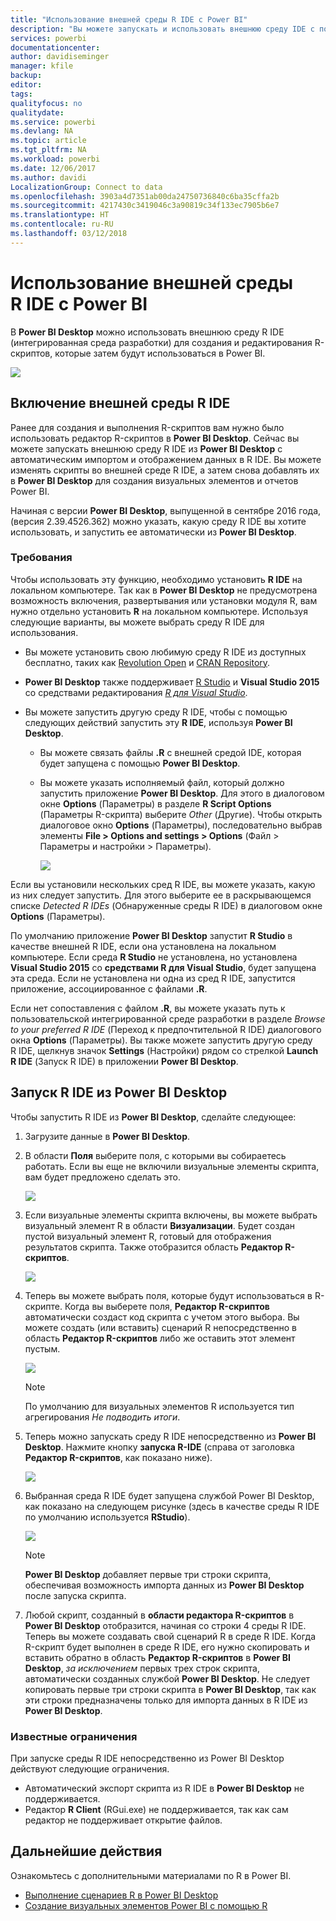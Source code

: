 ```yaml
---
title: "Использование внешней среды R IDE с Power BI"
description: "Вы можете запускать и использовать внешнюю среду IDE с помощью Power BI."
services: powerbi
documentationcenter: 
author: davidiseminger
manager: kfile
backup: 
editor: 
tags: 
qualityfocus: no
qualitydate: 
ms.service: powerbi
ms.devlang: NA
ms.topic: article
ms.tgt_pltfrm: NA
ms.workload: powerbi
ms.date: 12/06/2017
ms.author: davidi
LocalizationGroup: Connect to data
ms.openlocfilehash: 3903a4d7351ab00da24750736840c6ba35cffa2b
ms.sourcegitcommit: 4217430c3419046c3a90819c34f133ec7905b6e7
ms.translationtype: HT
ms.contentlocale: ru-RU
ms.lasthandoff: 03/12/2018
---
```

# <a name="use-an-external-r-ide-with-power-bi"></a>Использование внешней среды R IDE с Power BI
В **Power BI Desktop** можно использовать внешнюю среду R IDE (интегрированная среда разработки) для создания и редактирования R-скриптов, которые затем будут использоваться в Power BI.

![](media/desktop-r-ide/r-ide_1a.png)

## <a name="enable-an-external-r-ide"></a>Включение внешней среды R IDE
Ранее для создания и выполнения R-скриптов вам нужно было использовать редактор R-скриптов в **Power BI Desktop**. Сейчас вы можете запускать внешнюю среду R IDE из **Power BI Desktop** с автоматическим импортом и отображением данных в R IDE. Вы можете изменять скрипты во внешней среде R IDE, а затем снова добавлять их в **Power BI Desktop** для создания визуальных элементов и отчетов Power BI.

Начиная с версии **Power BI Desktop**, выпущенной в сентябре 2016 года, (версия 2.39.4526.362) можно указать, какую среду R IDE вы хотите использовать, и запустить ее автоматически из **Power BI Desktop**.

### <a name="requirements"></a>Требования
Чтобы использовать эту функцию, необходимо установить **R IDE** на локальном компьютере. Так как в **Power BI Desktop** не предусмотрена возможность включения, развертывания или установки модуля R, вам нужно отдельно установить **R** на локальном компьютере. Используя следующие варианты, вы можете выбрать среду R IDE для использования.

* Вы можете установить свою любимую среду R IDE из доступных бесплатно, таких как [Revolution Open](https://mran.revolutionanalytics.com/download/) и [CRAN Repository](https://cran.r-project.org/bin/windows/base/).
* **Power BI Desktop** также поддерживает [R Studio](https://www.rstudio.com/) и **Visual Studio 2015** со средствами редактирования [*R для Visual Studio*](https://beta.visualstudio.com/vs/rtvs/).
* Вы можете запустить другую среду R IDE, чтобы с помощью следующих действий запустить эту **R IDE**, используя **Power BI Desktop**.
  
  * Вы можете связать файлы **.R** с внешней средой IDE, которая будет запущена с помощью **Power BI Desktop**.
  * Вы можете указать исполняемый файл, который должно запустить приложение **Power BI Desktop**. Для этого в диалоговом окне **Options** (Параметры) в разделе **R Script Options** (Параметры R-скрипта) выберите *Other* (Другие). Чтобы открыть диалоговое окно **Options** (Параметры), последовательно выбрав элементы **File > Options and settings > Options** (Файл > Параметры и настройки > Параметры).
    
    ![](media/desktop-r-ide/r-ide_1b.png)

Если вы установили нескольких сред R IDE, вы можете указать, какую из них следует запустить. Для этого выберите ее в раскрывающемся списке *Detected R IDEs* (Обнаруженные среды R IDE) в диалоговом окне **Options** (Параметры).

По умолчанию приложение **Power BI Desktop** запустит **R Studio** в качестве внешней R IDE, если она установлена на локальном компьютере. Если среда **R Studio** не установлена, но установлена **Visual Studio 2015** со **средствами R для Visual Studio**, будет запущена эта среда. Если не установлена ни одна из сред R IDE, запустится приложение, ассоциированное с файлами **.R**.

Если нет сопоставления с файлом **.R**, вы можете указать путь к пользовательской интегрированной среде разработки в разделе *Browse to your preferred R IDE* (Переход к предпочтительной R IDE) диалогового окна **Options** (Параметры). Вы также можете запустить другую среду R IDE, щелкнув значок **Settings** (Настройки) рядом со стрелкой **Launch R IDE** (Запуск R IDE) в приложении **Power BI Desktop**.

## <a name="launch-an-r-ide-from-power-bi-desktop"></a>Запуск R IDE из Power BI Desktop
Чтобы запустить R IDE из **Power BI Desktop**, сделайте следующее:

1. Загрузите данные в **Power BI Desktop**.
2. В области **Поля** выберите поля, с которыми вы собираетесь работать. Если вы еще не включили визуальные элементы скрипта, вам будет предложено сделать это.
   
   ![](media/desktop-r-ide/r-ide_3.png)
3. Если визуальные элементы скрипта включены, вы можете выбрать визуальный элемент R в области **Визуализации**. Будет создан пустой визуальный элемент R, готовый для отображения результатов скрипта. Также отобразится область **Редактор R-скриптов**.
   
   ![](media/desktop-r-ide/r-ide_4.png)
4. Теперь вы можете выбрать поля, которые будут использоваться в R-скрипте. Когда вы выберете поля, **Редактор R-скриптов** автоматически создаст код скрипта с учетом этого выбора. Вы можете создать (или вставить) сценарий R непосредственно в область **Редактор R-скриптов** либо же оставить этот элемент пустым.
   
   ![](media/desktop-r-ide/r-ide_5.png)
   
   > [!NOTE]
   > По умолчанию для визуальных элементов R используется тип агрегирования *Не подводить итоги*.
   > 
   > 
5. Теперь можно запускать среду R IDE непосредственно из **Power BI Desktop**. Нажмите кнопку **запуска R-IDE** (справа от заголовка **Редактор R-скриптов**, как показано ниже).
   
   ![](media/desktop-r-ide/r-ide_6.png)
6. Выбранная среда R IDE будет запущена службой Power BI Desktop, как показано на следующем рисунке (здесь в качестве среды R IDE по умолчанию используется **RStudio**).
   
   ![](media/desktop-r-ide/r-ide_7.png)
   
   > [!NOTE]
   > **Power BI Desktop** добавляет первые три строки скрипта, обеспечивая возможность импорта данных из **Power BI Desktop** после запуска скрипта.
   > 
   > 
7. Любой скрипт, созданный в **области редактора R-скриптов** в **Power BI Desktop** отобразится, начиная со строки 4 среды R IDE. Теперь вы можете создавать свой сценарий R в среде R IDE. Когда R-скрипт будет выполнен в среде R IDE, его нужно скопировать и вставить обратно в область **Редактор R-скриптов** в **Power BI Desktop**, *за исключением* первых трех строк скрипта, автоматически созданных службой **Power BI Desktop**. Не следует копировать первые три строки скрипта в **Power BI Desktop**, так как эти строки предназначены только для импорта данных в R IDE из **Power BI Desktop**.

### <a name="known-limitations"></a>Известные ограничения
При запуске среды R IDE непосредственно из Power BI Desktop действуют следующие ограничения.

* Автоматический экспорт скрипта из R IDE в **Power BI Desktop** не поддерживается.
* Редактор **R Client** (RGui.exe) не поддерживается, так как сам редактор не поддерживает открытие файлов.

## <a name="next-steps"></a>Дальнейшие действия
Ознакомьтесь с дополнительными материалами по R в Power BI.

* [Выполнение сценариев R в Power BI Desktop](desktop-r-scripts.md)
* [Создание визуальных элементов Power BI с помощью R](desktop-r-visuals.md)

